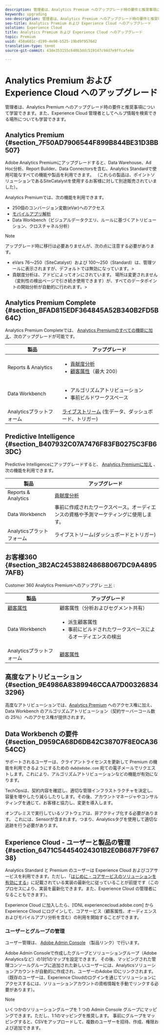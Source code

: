 ```yaml
---
description: 管理者は、Analytics Premium へのアップグレード時の要件と推奨事項について学習できます。また、Experience Cloud 管理者としてヘルプ情報を検索できる場所についても学習できます。
keywords: upgrading
seo-description: 管理者は、Analytics Premium へのアップグレード時の要件と推奨事項について学習できます。また、Experience Cloud 管理者としてヘルプ情報を検索できる場所についても学習できます。
seo-title: Analytics Premium および Experience Cloud へのアップグレード
solution: Experience Cloud
title: Analytics Premium および Experience Cloud へのアップグレード
topic: Premium
uuid: 450a601c-d199-4e90-b525-19bd9f9576d2
translation-type: tm+mt
source-git-commit: 43de353155c640b3ddc519147c94d7e9ffcafe4e

---
```



# Analytics Premium および Experience Cloud へのアップグレード

管理者は、Analytics Premium へのアップグレード時の要件と推奨事項について学習できます。また、Experience Cloud 管理者としてヘルプ情報を検索できる場所についても学習できます。

## Analytics Premium {#section_7F50AD7906544F899B844BE31D3BB507}

Adobe Analytics Premiumにアップグレードすると、Data Warehouse、Ad Hoc分析、Report Builder、Data Connectorsを含む、Analytics Standardで使用可能なすべての機能や製品を利用できます。 （これらの製品は、ポイントソリューションであるSiteCatalystを使用するお客様に対して別途販売されていました）。

Analytics Premiumでは、次の機能を利用できます。

* 250個のコンバージョン変数(eVar)へのアクセス
* [モバイルアプリ解析](https://docs.adobe.com/content/help/en/mobile-services/using/home.html)
* Data Workbench（ビジュアルデータクエリ、ルールに基づくアトリビューション、クロスチャネル分析）

>[!NOTE]
>
>アップグレード時に移行は必要ありませんが、次の点に注意する必要があります。
>
>* eVars 76～250（SiteCatalyst）および 100～250（Standard）は、管理ツールに表示されますが、デフォルトでは無効になっています。>
>* 貢献度分析は、アドビによってオンにされています。 場所は変更されません（変則性の検出ページで引き続き使用できます）が、すべてのデータポイントの開始分析が自動的に行われます。>


## Analytics Premium Complete {#section_BFAD815EDF364845A52B340B2FD5B64C}

Analytics Premium Completeでは、 [Analytics Premiumのすべての機能に加え](../admin-getting-started/upgrade-to-analytics-premium.md#section_7F50AD7906544F899B844BE31D3BB507)、次のアップグレードが可能です。

| 製品 | アップグレード |
|--- |--- |
| Reports &amp; Analytics | <ul><li>[貢献度分析](https://docs.adobe.com/content/help/en/analytics/analyze/analysis-workspace/virtual-analyst/contribution-analysis/ca-tokens.html)</li><li>[顧客属性](../attributes/attributes.md#concept_ACFEE7C8B8E94875BA0825CDF4913AF1)（最大 200）</li></ul> |
| Data Workbench | <ul><li>アルゴリズムアトリビューション</li><li>事前ビルドワークスペース</li></ul> |
| Analyticsプラットフォーム | [ライブストリーム](https://helpx.adobe.com/analytics/kb/getting-started-with-livestream-api.html) (生データ、ダッシュボード、トリガー) |

## Predictive Intelligence {#section_B407932C07A7476F83FB0275C3FB63DC}

Predictive Intelligenceにアップグレードすると、 [Analytics Premiumに加え](../admin-getting-started/upgrade-to-analytics-premium.md#section_7F50AD7906544F899B844BE31D3BB507) 、次の機能を利用できます。

| 製品 | アップグレード |
|---|---|
| Reports &amp; Analytics | [貢献度分析](https://docs.adobe.com/content/help/en/analytics/analyze/analysis-workspace/virtual-analyst/contribution-analysis/ca-tokens.html) |
| Data Workbench | 事前に作成されたワークスペース。オーディエンスの資格や予測マーケティングに使用します。 |
| Analyticsプラットフォーム | ライブストリーム(ダッシュボードとトリガー) |

## お客様360 {#section_3B2AC245388248688067DC9A48957AFB}

Customer 360 Analytics Premiumへのアップグレ [ード](../admin-getting-started/upgrade-to-analytics-premium.md#section_7F50AD7906544F899B844BE31D3BB507) :

| 製品 | アップグレード |
|--- |--- |
| [顧客属性](../attributes/attributes.md) | 顧客属性（分析およびセグメント共有） |
| Data Workbench | <ul><li>派生顧客属性</li><li>事前にビルドされたワークスペースによるオーディエンスの検出</li></ul> |
| Analyticsプラットフォーム | [顧客属性](../attributes/attributes.md) |

## 高度なアトリビューション {#section_9E4986A8389946CCAA7D003268343296}

高度なアトリビューションでは、[Analytics Premium](../admin-getting-started/upgrade-to-analytics-premium.md#section_7F50AD7906544F899B844BE31D3BB507) へのアクセス権に加え、Data Workbench のアルゴリズムアトリビューション（契約サーバーコール数の 25％）へのアクセス権が提供されます。

## Data Workbench の要件 {#section_D959CA68D6DB42C38707F8E0CA3654CC}

サポートされるユーザーは、クライアントライセンスを更新して Premium の機能を利用できるようにするための `dwb@adobe.com` 宛ての電子メールでリクエストします。これにより、アルゴリズムアトリビューションなどの機能が有効になります。

TechOpsは、契約内容を確認し、適切な管理インフラストラクチャを決定し、容量を増やしたり減らしたりします。その後、アカウントマネージャやコンサルティングを通じて、お客様と協力し、変更を導入します。

オンプレミスで実行しているソフトウェアは、非アクティブ化する必要があります。 これには、Sensorが含まれます。つまり、Analyticsタグを使用して適切な追跡を行う必要があります。

## Experience Cloud - ユーザーと製品の管理 {#section_6471C54454024301B2E0B687F79F6738}

Analytics Standard と Premium のユーザーは Experience Cloud およびコアサービスを利用できます。ただし、「[はじめに - コアサービスのソリューションを有効にする](../core-services/core-services.md#concept_07ED1D5C64234E77976E6D572E78FB9C)」に記載されている実装の最新化に従っていることが前提です（このプロセスにより、実装を最新化できます。また、Experience Cloud の管理者になることもできます）。

Experience Cloud に加入したら、[!DNL experiencecloud.adobe.com] から Experience Cloud にログインして、コアサービス（顧客属性、オーディエンスおよびモバイルアプリ分析を含む）の利用を開始することができます。

### ユーザーとグループの管理

ユーザー管理は、 [Adobe Admin Console](https://helpx.adobe.com/enterprise/help/aedash.html) （製品リンク）で行います。

Adobe Admin Consoleで作成したグループとソリューショングループ（Adobe Analyticsなど）の1対1のマップを設定できます。 その後、マッピングされた管理コンソールグループに追加された新しいユーザーには、Analyticsソリューションアカウントが自動的に作成され、ユーザーのAdobe IDにリンクされます。 （既存のユーザーは、Experience Cloudのログインを通じてソリューションにアクセスするには、ソリューションアカウントの資格情報を手動でリンクする必要があります）。

>[!NOTE]
>
>いくつかのソリューショングループを 1 つの Admin Console グループにマッピングできます。ただし、1:1のマッピングを推奨します。 事前にグループをマッピングすると、CSVをアップロードして、複数のユーザーを招待、作成、権限および追加できます。
